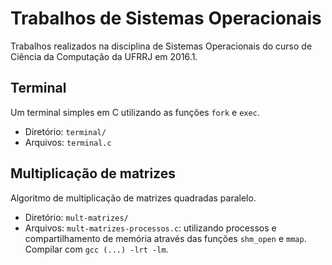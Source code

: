 # Trabalhos de Sistemas Operacionais
Trabalhos realizados na disciplina de Sistemas Operacionais do curso de Ciência da Computação da UFRRJ em 2016.1.

## Terminal
Um terminal simples em C utilizando as funções ```fork``` e ```exec```.
* Diretório: ```terminal/```
* Arquivos: ```terminal.c```

## Multiplicação de matrizes
Algoritmo de multiplicação de matrizes quadradas paralelo.
* Diretório: ```mult-matrizes/```
* Arquivos: ```mult-matrizes-processos.c```: utilizando processos e compartilhamento de memória através das funções ```shm_open``` e ```mmap```. Compilar com ```gcc (...) -lrt -lm```.